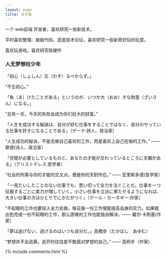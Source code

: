 ```yaml
---
layout: page
title: 关于我 
---
```


一个 web前端 开发者，喜欢研究一些新技术。
<p>
平时喜欢整理、敲敲代码，逛逛技术论坛，喜欢研究一些新奇好玩的玩意。
<p>
喜欢玩游戏，喜欢研究软硬件

<p>

<h3> 人无梦想枉少年 </h3>  

<p>
「初心（しょしん）忘（わす）るべからず。」
<p>
“不忘初心。”

<p>
「負（ま）けたことがある」というのが、いつか大（おお）きな財産（ざいさん）になる。」
<p>
“总有一天，今天的失败会成为你们巨大的财富。”

<p>
「人生を成功する秘訣は、自分が好む仕事をすることではなく、自分のやっている仕事を好きになることである」（ゲーテ:詩人、政治家）
<p>
“人生成功的秘诀，不是去做自己喜欢的工作，而是喜欢上自己在做的工作。” —— 歌德(诗人、政治家）

<p> 
「世間が必要としているものと、あなたの才能が交わっているところに天職がある」（アリストテレス:哲学者）
<p>
“社会的所需与你的才能的交叉点，便是你的天职所在。” —— 亚里斯多德(哲学家）

<p> 
「一見たいしたことのない仕事でも、思い切って全力を注ぐことだ。仕事を一つ征服するごとに実力が増していく。小さい仕事を立派に果たせるようになれば、大きい仕事の方はひとりでにかたがつく」（デール・カーネギー:作家）
<p>
“不起眼的工作也要投入全力去做。每征服一份工作便能提高自身的实力。如果能出色完成一份不起眼的工作，那么困难的工作也能独自解决。—— 戴尔·卡耐基(作家）

<p> 
「夢は逃げない、逃げるのはいつも自分だ。」高橋歩（たかはし　あゆむ）
<p>
“梦想并不会逃离，逃开的往往是不敢面对梦想的自己。” —— 高桥步（作家）

<p> 


{% include comments.html %}

